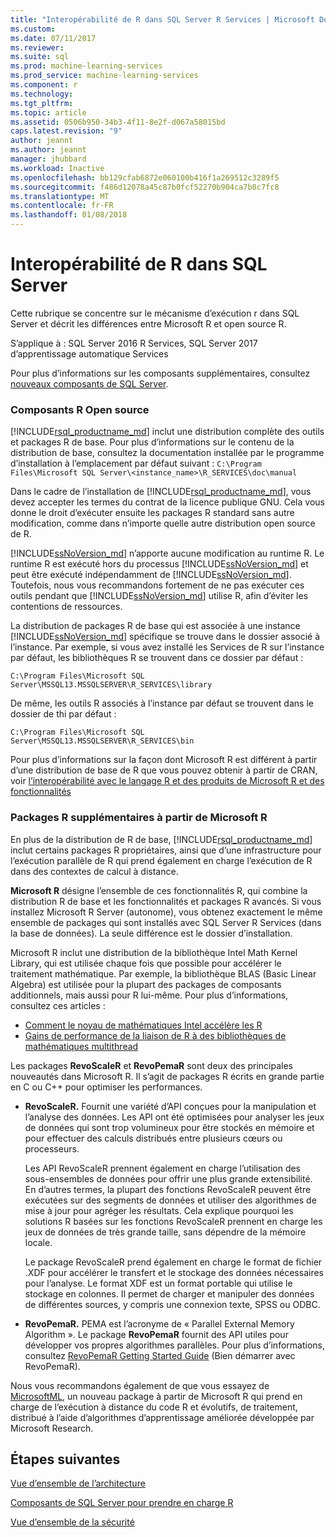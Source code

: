 ```yaml
---
title: "Interopérabilité de R dans SQL Server R Services | Microsoft Docs"
ms.custom: 
ms.date: 07/11/2017
ms.reviewer: 
ms.suite: sql
ms.prod: machine-learning-services
ms.prod_service: machine-learning-services
ms.component: r
ms.technology: 
ms.tgt_pltfrm: 
ms.topic: article
ms.assetid: 0506b950-34b3-4f11-8e2f-d067a58015bd
caps.latest.revision: "9"
author: jeannt
ms.author: jeannt
manager: jhubbard
ms.workload: Inactive
ms.openlocfilehash: bb129cfab6872e060100b416f1a269512c3289f5
ms.sourcegitcommit: f486d12078a45c87b0fcf52270b904ca7b0c7fc8
ms.translationtype: MT
ms.contentlocale: fr-FR
ms.lasthandoff: 01/08/2018
---
```

# <a name="r-interoperability-in-sql-server"></a>Interopérabilité de R dans SQL Server

Cette rubrique se concentre sur le mécanisme d’exécution r dans SQL Server et décrit les différences entre Microsoft R et open source R.

S’applique à : SQL Server 2016 R Services, SQL Server 2017 d’apprentissage automatique Services

Pour plus d’informations sur les composants supplémentaires, consultez [nouveaux composants de SQL Server](../../advanced-analytics/r-services/new-components-in-sql-server-to-support-r.md).

### <a name="open-source-r-components"></a>Composants R Open source

[!INCLUDE[rsql_productname_md](../../includes/rsql-productname-md.md)] inclut une distribution complète des outils et packages R de base. Pour plus d’informations sur le contenu de la distribution de base, consultez la documentation installée par le programme d’installation à l’emplacement par défaut suivant : `C:\Program Files\Microsoft SQL Server\<instance_name>\R_SERVICES\doc\manual`

Dans le cadre de l’installation de [!INCLUDE[rsql_productname_md](../../includes/rsql-productname-md.md)], vous devez accepter les termes du contrat de la licence publique GNU. Cela vous donne le droit d’exécuter ensuite les packages R standard sans autre modification, comme dans n’importe quelle autre distribution open source de R.

[!INCLUDE[ssNoVersion_md](../../includes/ssnoversion-md.md)] n’apporte aucune modification au runtime R. Le runtime R est exécuté hors du processus [!INCLUDE[ssNoVersion_md](../../includes/ssnoversion-md.md)] et peut être exécuté indépendamment de [!INCLUDE[ssNoVersion_md](../../includes/ssnoversion-md.md)]. Toutefois, nous vous recommandons fortement de ne pas exécuter ces outils pendant que [!INCLUDE[ssNoVersion_md](../../includes/ssnoversion-md.md)] utilise R, afin d’éviter les contentions de ressources.

La distribution de packages R de base qui est associée à une instance [!INCLUDE[ssNoVersion_md](../../includes/ssnoversion-md.md)] spécifique se trouve dans le dossier associé à l’instance. Par exemple, si vous avez installé les Services de R sur l’instance par défaut, les bibliothèques R se trouvent dans ce dossier par défaut :

    C:\Program Files\Microsoft SQL Server\MSSQL13.MSSQLSERVER\R_SERVICES\library

De même, les outils R associés à l’instance par défaut se trouvent dans le dossier de thi par défaut :

    C:\Program Files\Microsoft SQL Server\MSSQL13.MSSQLSERVER\R_SERVICES\bin

Pour plus d’informations sur la façon dont Microsoft R est différent à partir d’une distribution de base de R que vous pouvez obtenir à partir de CRAN, voir [l’interopérabilité avec le langage R et des produits de Microsoft R et des fonctionnalités](https://docs.microsoft.com/en-us/r-server/what-is-r-server-interoperability)

### <a name="additional-r-packages-from-microsoft-r"></a>Packages R supplémentaires à partir de Microsoft R

En plus de la distribution de R de base, [!INCLUDE[rsql_productname_md](../../includes/rsql-productname-md.md)] inclut certains packages R propriétaires, ainsi que d’une infrastructure pour l’exécution parallèle de R qui prend également en charge l’exécution de R dans des contextes de calcul à distance.

**Microsoft R** désigne l’ensemble de ces fonctionnalités R, qui combine la distribution R de base et les fonctionnalités et packages R avancés. Si vous installez Microsoft R Server (autonome), vous obtenez exactement le même ensemble de packages qui sont installés avec SQL Server R Services (dans la base de données). La seule différence est le dossier d’installation.

Microsoft R inclut une distribution de la bibliothèque Intel Math Kernel Library, qui est utilisée chaque fois que possible pour accélérer le traitement mathématique. Par exemple, la bibliothèque BLAS (Basic Linear Algebra) est utilisée pour la plupart des packages de composants additionnels, mais aussi pour R lui-même. Pour plus d’informations, consultez ces articles :

+ [Comment le noyau de mathématiques Intel accélère les R](http://blog.revolutionanalytics.com/2014/10/revolution-r-open-mkl.html)
+ [Gains de performance de la liaison de R à des bibliothèques de mathématiques multithread](http://blog.revolutionanalytics.com/2010/06/performance-benefits-of-multithreaded-r.html)

Les packages **RevoScaleR** et **RevoPemaR** sont deux des principales nouveautés dans Microsoft R. Il s’agit de packages R écrits en grande partie en C ou C++ pour optimiser les performances.

+ **RevoScaleR.** Fournit une variété d’API conçues pour la manipulation et l’analyse des données. Les API ont été optimisées pour analyser les jeux de données qui sont trop volumineux pour être stockés en mémoire et pour effectuer des calculs distribués entre plusieurs cœurs ou processeurs.

   Les API RevoScaleR prennent également en charge l’utilisation des sous-ensembles de données pour offrir une plus grande extensibilité. En d’autres termes, la plupart des fonctions RevoScaleR peuvent être exécutées sur des segments de données et utiliser des algorithmes de mise à jour pour agréger les résultats. Cela explique pourquoi les solutions R basées sur les fonctions RevoScaleR prennent en charge les jeux de données de très grande taille, sans dépendre de la mémoire locale.

  Le package RevoScaleR prend également en charge le format de fichier .XDF pour accélérer le transfert et le stockage des données nécessaires pour l’analyse. Le format XDF est un format portable qui utilise le stockage en colonnes. Il permet de charger et manipuler des données de différentes sources, y compris une connexion texte, SPSS ou ODBC. 

+ **RevoPemaR.** PEMA est l’acronyme de « Parallel External Memory Algorithm ». Le package **RevoPemaR** fournit des API utiles pour développer vos propres algorithmes parallèles. Pour plus d’informations, consultez [RevoPemaR Getting Started Guide](https://docs.microsoft.com/r-server/r/how-to-developer-pemar) (Bien démarrer avec RevoPemaR).

Nous vous recommandons également de que vous essayez de [MicrosoftML](https://docs.microsoft.com/r-server/r/concept-what-is-the-microsoftml-package), un nouveau package à partir de Microsoft R qui prend en charge de l’exécution à distance du code R et évolutifs, de traitement, distribué à l’aide d’algorithmes d’apprentissage améliorée développée par Microsoft Research.

## <a name="next-steps"></a>Étapes suivantes

[Vue d’ensemble de l’architecture](../../advanced-analytics/r/architecture-overview-sql-server-r.md)

[Composants de SQL Server pour prendre en charge R](../../advanced-analytics/r/new-components-in-sql-server-to-support-r.md)

[Vue d’ensemble de la sécurité](../../advanced-analytics/r/security-overview-sql-server-r.md)


